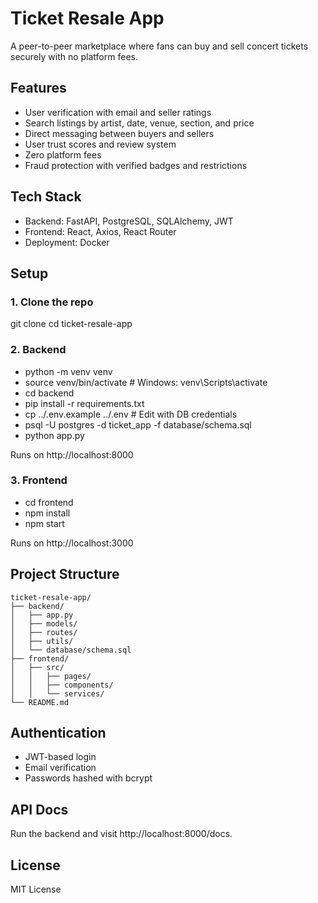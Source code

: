 # Ticket Resale App

A peer-to-peer marketplace where fans can buy and sell concert tickets securely with no platform fees.

## Features

- User verification with email and seller ratings
- Search listings by artist, date, venue, section, and price
- Direct messaging between buyers and sellers
- User trust scores and review system
- Zero platform fees
- Fraud protection with verified badges and restrictions

## Tech Stack

- Backend: FastAPI, PostgreSQL, SQLAlchemy, JWT
- Frontend: React, Axios, React Router
- Deployment: Docker

## Setup

### 1. Clone the repo
git clone <your-repo-url>
cd ticket-resale-app

### 2. Backend
- python -m venv venv
- source venv/bin/activate  # Windows: venv\\Scripts\\activate
- cd backend
- pip install -r requirements.txt
- cp ../.env.example ../.env  # Edit with DB credentials
- psql -U postgres -d ticket_app -f database/schema.sql
- python app.py

Runs on http://localhost:8000

### 3. Frontend
- cd frontend
- npm install
- npm start

Runs on http://localhost:3000

## Project Structure

    ticket-resale-app/
    ├── backend/
    │   ├── app.py
    │   ├── models/
    │   ├── routes/
    │   ├── utils/
    │   └── database/schema.sql
    ├── frontend/
    │   ├── src/
    │   │   ├── pages/
    │   │   ├── components/
    │   │   └── services/
    └── README.md

## Authentication

- JWT-based login
- Email verification
- Passwords hashed with bcrypt

## API Docs

Run the backend and visit http://localhost:8000/docs. 

## License

MIT License

